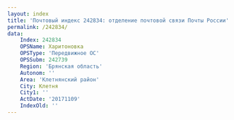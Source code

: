 ```yaml
---
layout: index
title: 'Почтовый индекс 242834: отделение почтовой связи Почты России'
permalink: /242834/
data:
    Index: 242834
    OPSName: Харитоновка
    OPSType: 'Передвижное ОС'
    OPSSubm: 242739
    Region: 'Брянская область'
    Autonom: ''
    Area: 'Клетнянский район'
    City: Клетня
    City1: ''
    ActDate: '20171109'
    IndexOld: ''
---
```

